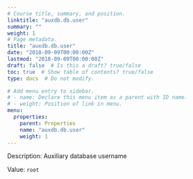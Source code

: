 ```yaml
---
# Course title, summary, and position.
linktitle: "auxdb.db.user"
summary: ""
weight: 1
# Page metadata.
title: "auxdb.db.user"
date: "2018-09-09T00:00:00Z"
lastmod: "2018-09-09T00:00:00Z"
draft: false  # Is this a draft? true/false
toc: true  # Show table of contents? true/false
type: docs  # Do not modify.

# Add menu entry to sidebar.
# - name: Declare this menu item as a parent with ID name.
# - weight: Position of link in menu.
menu:
  properties:
    parent: Properties
    name: "auxdb.db.user"
    weight: 1
---
```


Description: Auxiliary database username


Value: `root`
